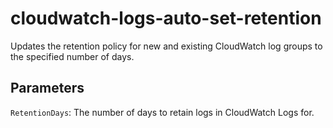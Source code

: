 # cloudwatch-logs-auto-set-retention

Updates the retention policy for new and existing CloudWatch log groups to the specified number of days.

## Parameters

`RetentionDays`: The number of days to retain logs in CloudWatch Logs for.
